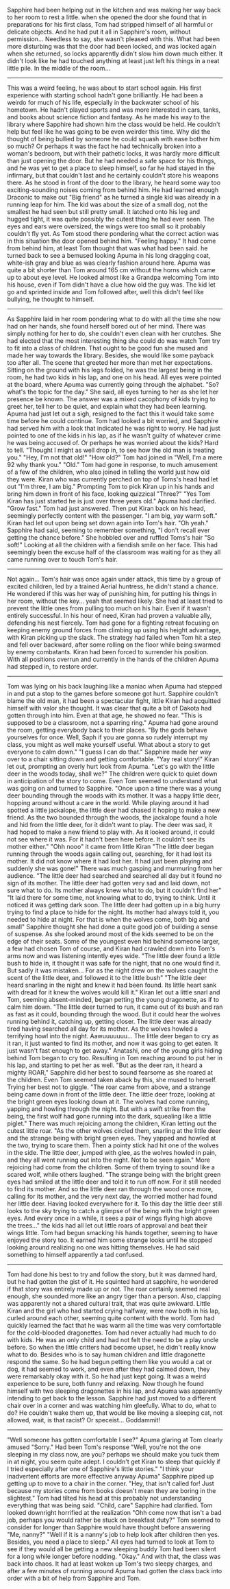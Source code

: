 
Sapphire had been helping out in the kitchen and was making her way back to her room to rest a little. when she opened the door she found that in preparations for his first class, Tom had stripped himself of all harmful or delicate objects. And he had put it all in Sapphire's room, without permission... Needless to say, she wasn't pleased with this. What had been more disturbing was that the door had been locked, and was locked again when she returned, so locks apparently didn't slow him down much either. It didn't look like he had touched anything at least just left his things in a neat little pile. In the middle of the room…
***
This was a weird feeling, he was about to start school again. His first experience with starting school hadn't gone brilliantly. He had been a weirdo for much of his life, especially in the backwater school of his hometown. He hadn't played sports and was more interested in cars, tanks, and books about science fiction and fantasy. As he made his way to the library where Sapphire had shown him the class would be held. He couldn't help but feel like he was going to be even weirder this time. Why did the thought of being bullied by someone he could squash with ease bother him so much? Or perhaps it was the fact he had technically broken into a woman's bedroom, but with their pathetic locks, it was hardly more difficult than just opening the door. But he had needed a safe space for his things, and he was yet to get a place to sleep himself, so far he had stayed in the infirmary, but that couldn't last and he certainly couldn't store his weapons there.
As he stood in front of the door to the library, he heard some way too exciting-sounding noises coming from behind him. He had learned enough Draconic to make out "Big friend" as he turned a single kid was already in a running leap for him. The kid was about the size of a small dog, not the smallest he had seen but still pretty small. It latched onto his leg and hugged tight, it was quite possibly the cutest thing he had ever seen. The eyes and ears were oversized, the wings were too small so it probably couldn't fly yet. As Tom stood there pondering what the correct action was in this situation the door opened behind him. "Feeling happy." It had come from behind him, at least Tom thought that was what had been said.
he turned back to see a bemused looking Apuma in his long dragging coat, white-ish gray and blue as was clearly fashion around here. Apuma was quite a bit shorter than Tom around 165 cm without the horns which came up to about eye level. He looked almost like a Grandpa welcoming Tom into his house, even if Tom didn't have a clue how old the guy was. The kid let go and sprinted inside and Tom followed after, well this didn't feel like bullying, he thought to himself.
***
As Sapphire laid in her room pondering what to do with all the time she now had on her hands, she found herself bored out of her mind. There was simply nothing for her to do, she couldn't even clean with her crutches. She had elected that the most interesting thing she could do was watch Tom try to fit into a class of children. That ought to be good fun she mused and made her way towards the library. Besides, she would like some payback too after all.
The scene that greeted her more than met her expectations. Sitting on the ground with his legs folded, he was the largest being in the room, he had two kids in his lap, and one on his head. All eyes were pointed at the board, where Apuma was currently going through the alphabet.
"So? what's the topic for the day." She said, all eyes turning to her as she let her presence be known. The answer was a mixed cacophony of kids trying to greet her, tell her to be quiet, and explain what they had been learning. Apuma had just let out a sigh, resigned to the fact this it would take some time before he could continue.
Tom had looked a bit worried, and Sapphire had served him with a look that indicated he was right to worry. He had just pointed to one of the kids in his lap, as if he wasn't guilty of whatever crime he was being accused of. Or perhaps he was worried about the kids? Hard to tell.
"Thought I might as well drop in, to see how the old man is treating you."
"Hey, I'm not that old!"
"How old?" Tom had joined in
"Well, I'm a mere 92 why thank you."
"Old." Tom had gone in response, to much amusement of a few of the children, who also joined in telling the world just how old they were.  Kiran who was currently perched on top of Toms's head had let out "I'm three, I am big." Prompting  Tom to pick Kiran up in his hands and bring him down in front of his face, looking quizzical "Three?"
"Yes Tom Kiran has just started he is just over three years old." Apuma had clarified.
"Grow fast." Tom had just answered. Then put Kiran back on his head, seemingly perfectly content with the passenger.
"I am big, yay warm soft." Kiran had let out upon being set down again into Tom's hair.
"Oh yeah." Sapphire had said, seeming to remember something, "I don't recall ever getting the chance before." She hobbled over and ruffled Toms's hair "So soft!" Looking at all the children with a fiendish smile on her face. This had seemingly been the excuse half of the classroom was waiting for as they all came running over to touch Tom's hair.
***
Not again... Tom's hair was once again under attack, this time by a group of excited children, led by a trained Aerial huntress, he didn't stand a chance. He wondered if this was her way of punishing him, for putting his things in her room, without the key… yeah that seemed likely.
She had at least tried to prevent the little ones from pulling too much on his hair. Even if it wasn't entirely successful. In his hour of need, Kiran had proven a valuable ally, defending his nest fiercely. Tom had gone for a fighting retreat focusing on keeping enemy ground forces from climbing up using his height advantage, with Kiran picking up the slack. The strategy had failed when Tom hit a step and fell over backward, after some rolling on the floor while being swarmed by enemy combatants. Kiran had been forced to surrender his position. With all positions overrun and currently in the hands of the children Apuma had stepped in, to restore order.
***
Tom was lying on his back laughing like a maniac when Apuma had stepped in and put a stop to the games before someone got hurt. Sapphire couldn't blame the old man, it had been a spectacular fight, little Kiran had acquitted himself with valor she thought. It was clear that quite a bit of Dakota had gotten through into him. Even at that age, he showed no fear.
"This is supposed to be a classroom, not a sparring ring." Apuma had gone around the room, getting everybody back to their places. "By the gods behave yourselves for once. Well, Saph if you are gonna so rudely interrupt my class, you might as well make yourself useful. What about a story to get everyone to calm down."
"I guess I can do that." Sapphire made her way over to a chair sitting down and getting comfortable.
"Yay real story!" Kiran let out, prompting an overly hurt look from Apuma.
"Let's go with the little deer in the woods today, shall we?" The children were quick to quiet down in anticipation of the story to come. Even Tom seemed to understand what was going on and turned to Sapphire.
"Once upon a time there was a young deer bounding through the woods with its mother. It was a happy little deer, hopping around without a care in the world. While playing around it had spotted a little jackalope, the little deer had chased it hoping to make a new friend. As the two bounded through the woods, the jackalope found a hole and hid from the little deer, for it didn't want to play. The deer was sad, it had hoped to make a new friend to play with. As it looked around, it could not see where it was. For it hadn't been here before. It couldn't see its mother either."
"Ohh nooo" it came from little Kiran
"The little deer began running through the woods again calling out, searching, for it had lost its mother. It did not know where it had lost her. It had just been playing and suddenly she was gone!" There was much gasping and murmuring from her audience.
"The little deer had searched and searched all day but it found no sign of its mother. The little deer had gotten very sad and laid down, not sure what to do. Its mother always knew what to do, but it couldn't find her"
"It laid there for some time, not knowing what to do, trying to think. Until it noticed it was getting dark soon. The little deer had gotten up in a big hurry trying to find a place to hide for the night. Its mother had always told it, you needed to hide at night. For that is when the wolves come, both big and small"
Sapphire thought she had done a quite good job of building a sense of suspense. As she looked around most of the kids seemed to be on the edge of their seats. Some of the youngest even hid behind someone larger, a few had chosen Tom of course, and Kiran had crawled down into Tom's arms now and was listening intently eyes wide.
"The little deer found a little bush to hide in, it thought it was safe for the night, that no one would find it. But sadly it was mistaken... For as the night drew on the wolves caught the scent of the little deer, and followed it to the little bush"
"The little deer heard snarling in the night and knew it had been found. Its little heart sank with dread for it knew the wolves would kill it." Kiran let out a little snarl and Tom, seeming absent-minded, began petting the young dragonette, as if to calm him down.
"The little deer turned to run, it came out of its bush and ran as fast as it could, bounding through the wood. But it could hear the wolves running behind it, catching up, getting closer. The little deer was already tired having searched all day for its mother. As the wolves howled a terrifying howl into the night. Aawuuuuuuu... The little deer began to cry as it ran, it just wanted to find its mother, and now it was going to get eaten. It just wasn't fast enough to get away." Anatashi, one of the young girls hiding behind Tom began to cry too. Resulting in Tom reaching around to put her in his lap, and starting to pet her as well.
"But as the deer ran, it heard a mighty ROAR," Sapphire did her best to sound fearsome as she roared at the children. Even Tom seemed taken aback by this, she mused to herself. Trying her best not to giggle.
"The roar came from above, and a strange being came down in front of the little deer. The little deer froze, looking at the bright green eyes looking down at it. The wolves had come running, yapping and howling through the night. But with a swift strike from the being, the first wolf had gone running into the dark, squealing like a little piglet." There was much rejoicing among the children, Kiran letting out the cutest little roar.
"As the other wolves circled them, snarling at the little deer and the strange being with bright green eyes. They yapped and howled at the two, trying to scare them. Then a pointy stick had hit one of the wolves in the side. The little deer, jumped with glee, as the wolves howled in pain, and they all went running out into the night. Not to be seen again." More rejoicing had come from the children. Some of them trying to sound like a scared wolf, while others laughed.
"The strange being with the bright green eyes had smiled at the little deer and told it to run off now. For it still needed to find its mother. And so the little deer ran through the wood once more, calling for its mother, and the very next day, the worried mother had found her little deer. Having looked everywhere for it. To this day the little deer still looks to the sky trying to catch a glimpse of the being with the bright green eyes. And every once in a while, it sees a pair of wings flying high above the trees..."
the kids had all let out little roars of approval and beat their wings little. Tom had begun smacking his hands together, seeming to have enjoyed the story too. It earned him some strange looks until he stopped looking around realizing no one was hitting themselves. He had said something to himself apparently a tad confused.
***
Tom had done his best to try and follow the story, but it was damned hard, but he had gotten the gist of it. He squinted hard at sapphire, he wondered if that story was entirely made up or not. The roar certainly seemed real enough, she sounded more like an angry tiger than a person. Also, clapping was apparently not a shared cultural trait, that was quite awkward.
Little Kiran and the girl who had started crying halfway, were now both in his lap, curled around each other, seeming quite content with the world. Tom had quickly learned the fact that he was warm all the time was very comfortable for the cold-blooded dragonettes. Tom had never actually had much to do with kids. He was an only child and had not felt the need to be a play uncle before. So when the little critters had become upset, he didn't really know what to do. Besides who is to say human children and little dragonette respond the same.
So he had begun petting them like you would a cat or dog, it had seemed to work, and even after they had calmed down, they were remarkably okay with it. So he had just kept going. It was a weird experience to be sure, both funny and relaxing. Now though he found himself with two sleeping dragonettes in his lap, and Apuma was apparently intending to get back to the lesson.  Sapphire had just moved to a different chair over in a corner and was watching him gleefully. What to do, what to do?
He couldn't wake them up, that would be like moving a sleeping cat, not allowed, wait, is that racist? Or speceist… Goddammit!
***
"Well someone has gotten comfortable I see?" Apuma glaring at Tom clearly amused
"Sorry." Had been Tom's response
"Well, you're not the one sleeping in my class now, are you? perhaps we should make you tuck them in at night, you seem quite adept. I couldn't get Kiran to sleep that quickly if I tried especially after one of Sapphire's little stories."
"I think your inadvertent efforts are more effective anyway Apuma" Sapphire piped up getting up to move to a chair in the corner.
"Hey, that isn't called for! Just because my stories come from books doesn't mean they are boring in the slightest."
Tom had tilted his head at this probably not understanding everything that was being said.
"Child, care" Sapphire had clarified. Tom looked downright horrified at the realization "Ohh come now that isn't a bad job, perhaps you would rather be stuck on breakfast duty?"
Tom seemed to consider for longer than Sapphire would have thought before answering "Me, nanny?"
"Well if it is a nanny's job to help look after children then yes. Besides, you need a place to sleep." All eyes had turned to look at Tom to see if they would all be getting a new sleeping buddy
Tom had been silent for a long while longer before nodding. "Okay." And with that, the class was back into chaos. It had at least woken up Tom's two sleepy charges, and after a few minutes of running around Apuma had gotten the class back into order with a bit of help from Sapphire and Tom.